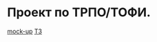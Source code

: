 # Проект по ТРПО/ТОФИ.
[mock-up](https://www.figma.com/file/wsOYJ7o7fTPZNhrGfkRV6r/trpo%2Ftofi?node-id=0%3A1)
[ТЗ](https://docs.google.com/document/d/1NDFxw05L9hK6AwSCZVy8WPtSDyba41_U6lEqkq0_qnY/edit#)
